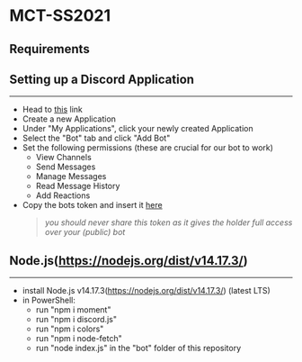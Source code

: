# MCT-SS2021

## Requirements


## Setting up a Discord Application
-------------------------------------------------------------------------------------------------------
- Head to [this](https://discord.com/developers/applications "Discord Developer Portal") link
- Create a new Application
- Under "My Applications", click your newly created Application
- Select the "Bot" tab and click "Add Bot"
- Set the following permissions (these are crucial for our bot to work)
  * View Channels
  * Send Messages
  * Manage Messages
  * Read Message History
  * Add Reactions
- Copy the bots token and insert it [here](bot\discord\data\config.json "config.json")
    > _you should never share this token as it gives the holder full access over your (public) bot_

## Node.js(https://nodejs.org/dist/v14.17.3/)
-----------------------------------------------
- install Node.js v14.17.3(https://nodejs.org/dist/v14.17.3/) (latest LTS)
- in PowerShell: 
  * run "npm i moment"
  * run "npm i discord.js"
  * run "npm i colors"
  * run "npm i node-fetch"
  * run "node index.js" in the "bot" folder of this repository
 
